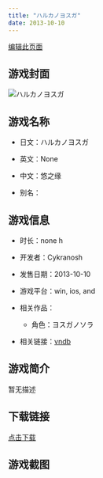 ```yaml
---
title: "ハルカノヨスガ"
date: 2013-10-10
---
```

[编辑此页面](https://github.com/ACG-3/ADV3-source/blob/main/source/_posts/games/%E3%83%8F%E3%83%AB%E3%82%AB%E3%83%8E%E3%83%A8%E3%82%B9%E3%82%AC.md)

## 游戏封面

![ハルカノヨスガ](https%3A//pan.timero.xyz/onedrive/img_lib_001/%E3%83%8F%E3%83%AB%E3%82%AB%E3%83%8E%E3%83%A8%E3%82%B9%E3%82%AC_cover.avif)


## 游戏名称

- 日文：ハルカノヨスガ
- 英文：None
- 中文：悠之缘

- 别名：


## 游戏信息

- 时长：none h
- 开发者：Cykranosh
- 发售日期：2013-10-10
- 游戏平台：win, ios, and
- 相关作品：
   - 角色：ヨスガノソラ

- 相关链接：[vndb](https://vndb.org/v14389)


## 游戏简介

暂无描述


## 下载链接

[点击下载](https://pan.timero.xyz/onedrive/adv_lib_001/%E3%83%8F%E3%83%AB%E3%82%AB%E3%83%8E%E3%83%A8%E3%82%B9%E3%82%AC)


## 游戏截图


